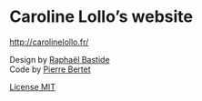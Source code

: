 # Caroline Lollo’s website

<http://carolinelollo.fr/>

Design by [Raphaël Bastide](http://raphaelbastide.com/)  
Code by [Pierre Bertet](http://pierrebertet.net)

[License MIT](http://pierre.mit-license.org/)

